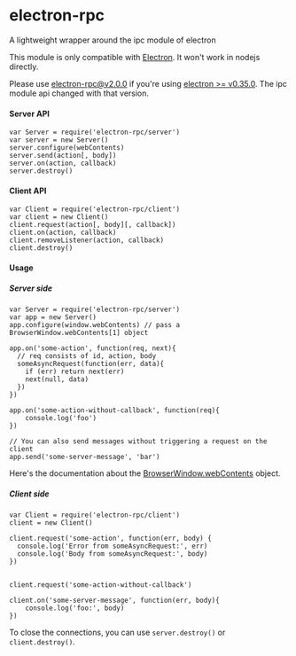 # electron-rpc

A lightweight wrapper around the ipc module of electron

This module is only compatible with [Electron](https://github.com/atom/electron). It won't work in nodejs directly.


Please use electron-rpc@v2.0.0 if you're using [electron >= v0.35.0](https://github.com/atom/electron/releases/tag/v0.35.0). The ipc module api changed with that version.


#### Server API
```
var Server = require('electron-rpc/server')
var server = new Server()
server.configure(webContents)
server.send(action[, body])
server.on(action, callback)
server.destroy()
```

#### Client API
```
var Client = require('electron-rpc/client')
var client = new Client()
client.request(action[, body][, callback])
client.on(action, callback)
client.removeListener(action, callback)
client.destroy()
```

#### Usage
##### Server side
```
var Server = require('electron-rpc/server')
var app = new Server()
app.configure(window.webContents) // pass a BrowserWindow.webContents[1] object

app.on('some-action', function(req, next){
  // req consists of id, action, body
  someAsyncRequest(function(err, data){
    if (err) return next(err)
    next(null, data)
  })
})

app.on('some-action-without-callback', function(req){
    console.log('foo')
})

// You can also send messages without triggering a request on the client
app.send('some-server-message', 'bar')
```

Here's the documentation about the [BrowserWindow.webContents](https://github.com/atom/electron/blob/master/docs/api/browser-window.md#browserwindowwebcontents) object.

##### Client side
```
var Client = require('electron-rpc/client')
client = new Client()

client.request('some-action', function(err, body) {
  console.log('Error from someAsyncRequest:', err)
  console.log('Body from someAsyncRequest:', body)
})


client.request('some-action-without-callback')

client.on('some-server-message', function(err, body){
    console.log('foo:', body)
})
```



To close the connections, you can use `server.destroy()` or `client.destroy()`.
